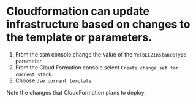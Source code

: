 # Cloudformation can update infrastructure based on changes to the template or parameters.

1. From the ssm console change the value of the `YelbEC2InstanceType` parameter.
2. From the Cloud Formation console select `Create change set for current stack`.
3. Choose `Use current template`.

Note the changes that CloudFormation plans to deploy.